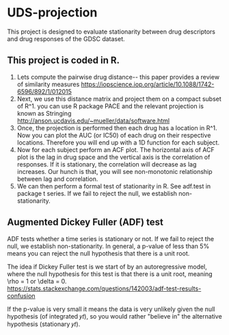 # UDS-projection
This project is designed to evaluate stationarity between drug descriptors and drug responses of the GDSC dataset.
## This project is coded in R.

1) Lets compute the pairwise drug distance-- this paper provides a review of similarity measures https://iopscience.iop.org/article/10.1088/1742-6596/892/1/012015
2) Next, we use this distance matrix and project them on a compact subset of R^1. you can use R package PACE and the relevant projection is known as Stringing http://anson.ucdavis.edu/~mueller/data/software.html
3) Once, the projection is performed then each drug has a location in R^1.
    Now you can plot the AUC (or IC50) of each drug on their respective locations. Therefore you will end up with a 1D function for each subject.
4) Now for each subject perform an ACF plot. The horizontal axis of ACF plot is the lag in drug space and the vertical axis is the correlation of responses. If it is stationary, the correlation will decrease as lag increases. Our hunch is that, you will see non-monotonic relationship between lag and correlation.
5) We can then perform a formal test of stationarity in R. See adf.test in package t series. If we fail to reject the null, we establish non-stationarity.

## Augmented Dickey Fuller (ADF) test

ADF tests whether a time series is stationary or not. If we fail to reject the null, we establish non-stationarity. In general, a p-value of less than 5% means you can reject the null hypothesis that there is a unit root. 

The idea if Dickey Fuller test is we start of by an autoregressive model, where the null hypothesis for this test is that there is a unit root, meaning \rho = 1 or \delta = 0.
https://stats.stackexchange.com/questions/142003/adf-test-results-confusion

If the p-value is very small it means the data is very unlikely given the null hypothesis (of integrated 𝑦𝑡), so you would rather "believe in" the alternative hypothesis (stationary 𝑦𝑡).
